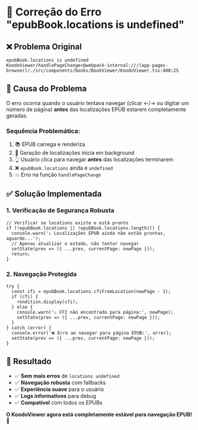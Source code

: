 # 🔧 Correção do Erro "epubBook.locations is undefined"

## ❌ Problema Original

```
epubBook.locations is undefined
KoodoViewer/handlePageChange<@webpack-internal:///(app-pages-browser)/./src/components/books/BookViewer/KoodoViewer.tsx:400:25
```

## 🎯 Causa do Problema

O erro ocorria quando o usuário tentava navegar (clicar ←/→ ou digitar um número de página) **antes** das localizações EPUB estarem completamente geradas.

### Sequência Problemática:
1. 📚 EPUB carrega e renderiza
2. 🔄 Geração de localizações inicia em background
3. 👆 Usuário clica para navegar **antes** das localizações terminarem
4. ❌ `epubBook.locations` ainda é `undefined`
5. 💥 Erro na função `handlePageChange`

## ✅ Solução Implementada

### 1. **Verificação de Segurança Robusta**
```tsx
// Verificar se locations existe e está pronto
if (!epubBook.locations || !epubBook.locations.length()) {
  console.warn('⚠️ Localizações EPUB ainda não estão prontas, aguarde...');
  // Apenas atualizar o estado, não tentar navegar
  setState(prev => ({ ...prev, currentPage: newPage }));
  return;
}
```

### 2. **Navegação Protegida**
```tsx
try {
  const cfi = epubBook.locations.cfiFromLocation(newPage - 1);
  if (cfi) {
    rendition.display(cfi);
  } else {
    console.warn('⚠️ CFI não encontrado para página:', newPage);
    setState(prev => ({ ...prev, currentPage: newPage }));
  }
} catch (error) {
  console.error('❌ Erro ao navegar para página EPUB:', error);
  setState(prev => ({ ...prev, currentPage: newPage }));
}
```

## 🎉 Resultado

- ✅ **Sem mais erros** de `locations undefined`
- ✅ **Navegação robusta** com fallbacks
- ✅ **Experiência suave** para o usuário
- ✅ **Logs informativos** para debug
- ✅ **Compatível** com todos os EPUBs

**O KoodoViewer agora está completamente estável para navegação EPUB!** 🚀 